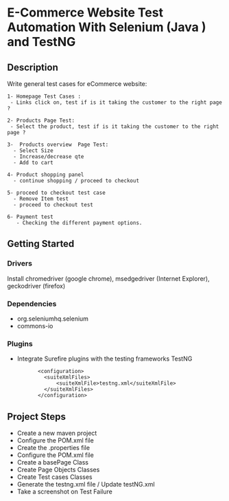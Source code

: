 # E-Commerce Website Test Automation With Selenium (Java ) and TestNG
## Description
 Write general test cases for eCommerce website:
```` 
1- Homepage Test Cases :
 - Links click on, test if is it taking the customer to the right page ?
 
2- Products Page Test:
 - Select the product, test if is it taking the customer to the right page ? 
 
3-  Products overview  Page Test:
  - Select Size
  - Increase/decrease qte
  - Add to cart 
  
4- Product shopping panel
  - continue shopping / proceed to checkout 

5- proceed to checkout test case
  - Remove Item test
  - proceed to checkout test
  
6- Payment test
   - Checking the different payment options.
   ```` 
## Getting Started
### Drivers
   Install chromedriver (google chrome), msedgedriver (Internet Explorer), geckodriver (firefox) 
### Dependencies
 - org.seleniumhq.selenium
 - commons-io
### Plugins
- Integrate Surefire plugins with the testing frameworks TestNG  
```` 
          <configuration>
          	<suiteXmlFiles>
          		<suiteXmlFile>testng.xml</suiteXmlFile>
          	</suiteXmlFiles>
          </configuration>
 ```` 
## Project Steps
 - Create a new maven project
 - Configure the POM.xml file
 - Create the .properties file
 - Configure the POM.xml file
 - Create a basePage Class
 - Create Page Objects Classes
 - Create Test cases Classes
 - Generate the testng.xml file / Update testNG.xml
 - Take a screenshot on Test Failure 





   

   
